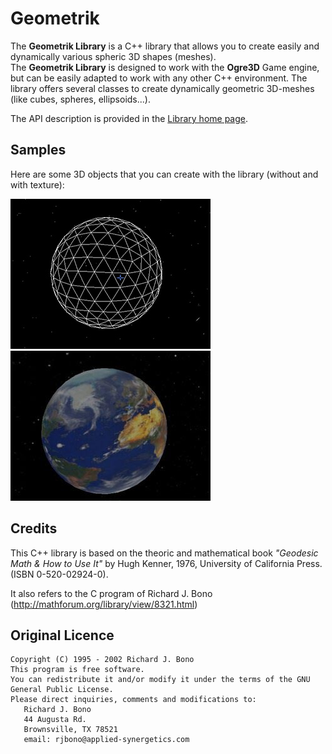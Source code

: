 # Geometrik

The **Geometrik Library** is a C++ library that allows you to create easily and dynamically various spheric 3D shapes (meshes).  
The **Geometrik Library** is designed to work with the **Ogre3D** Game engine, but can be easily adapted to work with any other C++ environment.
The library offers several classes to create dynamically geometric 3D-meshes (like cubes, spheres, ellipsoids...).

The API description is provided in the [Library home page](https://sphinkie.github.io/Geometrik/index.html).

## Samples
Here are some 3D objects that you can create with the library (without and with texture):

![Level5 C1 type geosphere](docs/images/geometrik_geosphere_c1-5.jpg)
![Textured sphere](docs/images/textured_sphere.jpg)

## Credits

This C++ library is based on the theoric and mathematical book _"Geodesic Math & How to Use It"_ by Hugh Kenner, 1976, University of California Press. (ISBN 0-520-02924-0).  

It also refers to the C program of Richard J. Bono (http://mathforum.org/library/view/8321.html)

## Original Licence

	Copyright (C) 1995 - 2002 Richard J. Bono
	This program is free software.
	You can redistribute it and/or modify it under the terms of the GNU General Public License.
	Please direct inquiries, comments and modifications to:
	   Richard J. Bono
	   44 Augusta Rd.
	   Brownsville, TX 78521
	   email: rjbono@applied-synergetics.com

